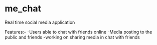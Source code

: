 # me_chat

Real time social media application

Features:-
-Users able to chat with friends online
-Media posting to the public and friends
-working on sharing media in chat with friends


